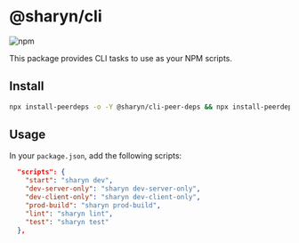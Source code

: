 # @sharyn/cli

![npm](https://img.shields.io/npm/v/@sharyn/cli.svg)

This package provides CLI tasks to use as your NPM scripts.

## Install

```bash
npx install-peerdeps -o -Y @sharyn/cli-peer-deps && npx install-peerdeps -o -Y -d @sharyn/cli-peer-devdeps && yarn add --dev @sharyn/cli
```

## Usage

In your `package.json`, add the following scripts:

```json
  "scripts": {
    "start": "sharyn dev",
    "dev-server-only": "sharyn dev-server-only",
    "dev-client-only": "sharyn dev-client-only",
    "prod-build": "sharyn prod-build",
    "lint": "sharyn lint",
    "test": "sharyn test"
  },
```
